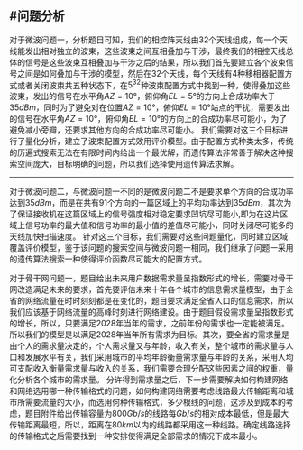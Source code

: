#问题分析
---

对于微波问题一，分析题目可知，我们的相控阵天线由32个天线组成，每一个天线能发出相对独立的波束，这些波束之间互相叠加与干涉，最终我们的相控天线总体的信号是这些波束互相叠加与干涉之后的结果，所以我们首先要建立各个波束信号之间是如何叠加与干涉的模型，然后在32个天线，每个天线有4种移相器配置方式或者关闭波束共五种状态下，在$5^{32}$种波束配置方式中找到一种，使得叠加这些波束，发出的信号在水平角$AZ = 10°$，俯仰角$EL= 5°$的方向上合成功率大于$35dBm$，同时为了避免对在位置$AZ=10°$，俯仰$EL=10°$站点的干扰，需要发出的信号在水平角$AZ=10°$，俯仰角$EL=10°$的方向上的合成功率尽可能小，为了避免减小旁瓣，还要求其他方向的合成功率尽可能小。
我们需要对这三个目标进行了量化分析，建立了波束配置方式效用评价模型。由于配置方式种类太多，传统的历遍式搜索无法在有限时间内给出一个最优解，而遗传算法非常善于解决这种搜索空间庞大，目标明确的问题，所以我们选择使用遗传算法求解。


---
对于微波问题二，与微波问题一不同的是微波问题二不是要求单个方向的合成功率达到$35dBm$，而是在共有$91$个方向的一篇区域上的平均功率达到$35dBm$，其次为了保证接收机在这篇区域上的信号强度相对稳定要求凹坑尽可能小,即为在这片区域上信号功率的最大值和信号功率的最小值的差值尽可能小，同时关闭尽可能多的天线加快扫描速度。
针对这三个目标，我们需要对这些问题量化，同时建立区域覆盖评价模型，鉴于该问题的搜索空间与微波问题一相同，我们继承了问题一采用的遗传算法搜索一种使得评价函数尽可能大的配置方式。

对于骨干网问题一，题目给出未来用户数据需求量呈指数形式的增长，需要对骨干网改造满足未来的要求，首先要评估未来十年各个城市的信息需求量模型，由于全省的网络流量在时时刻刻都是在变化的，题目要求满足全省人口的信息需求，所以我们应该基于网络流量的高峰时刻进行网络建设。由于题目假设需求量呈指数形式的增长，所以，只要满足2028年当年的需求，之前年份的需求也一定能被满足。所以我们的模型是以满足2028年当年所有需求为目标。其次，要全省的需求量是由个人的需求量决定的，个人需求量又与年龄，收入有关，整个城市的需求量与人口和发展水平有关，我们采用城市的平均年龄衡量需求量与年龄的关系，采用人均可支配收入衡量需求量与收入的关系，我们需要合理分配这些因素之间的权重，量化分析各个城市的需求量。
分许得到需求量之后，下一步需要解决如何构建网络和网络选用哪一种传输格式的问题，如何构建网络需要考虑线路最大传输距离和城市所需要流量的大小，而选用何种传输格式，多少根线的问题，这涉及到成本的考虑，题目附件给出传输容量为$800Gb/s$的线路每$Gb/s$的相对成本最低，但是最大传输距离最短，所以，距离在$80km$以内的线路都采用这一种线路。确定线路选择的传输格式之后需要找到一种安排使得满足全部需求的情况下成本最小。




